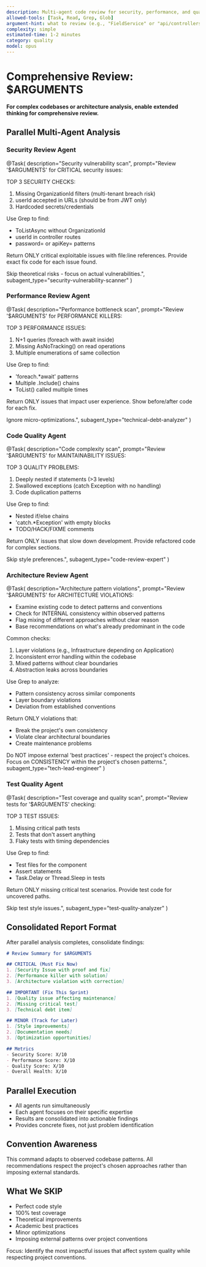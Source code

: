 ```yaml
---
description: Multi-agent code review for security, performance, and quality issues
allowed-tools: [Task, Read, Grep, Glob]
argument-hint: what to review (e.g., "FieldService" or "api/controllers")
complexity: simple
estimated-time: 1-2 minutes
category: quality
model: opus
---
```


# Comprehensive Review: $ARGUMENTS

**For complex codebases or architecture analysis, enable extended thinking for comprehensive review.**

## Parallel Multi-Agent Analysis

### Security Review Agent
@Task(
  description="Security vulnerability scan",
  prompt="Review '$ARGUMENTS' for CRITICAL security issues:
  
  TOP 3 SECURITY CHECKS:
  1. Missing OrganizationId filters (multi-tenant breach risk)
  2. userId accepted in URLs (should be from JWT only)
  3. Hardcoded secrets/credentials
  
  Use Grep to find:
  - ToListAsync without OrganizationId
  - userId in controller routes
  - password= or apiKey= patterns
  
  Return ONLY critical exploitable issues with file:line references.
  Provide exact fix code for each issue found.
  
  Skip theoretical risks - focus on actual vulnerabilities.",
  subagent_type="security-vulnerability-scanner"
)

### Performance Review Agent
@Task(
  description="Performance bottleneck scan",
  prompt="Review '$ARGUMENTS' for PERFORMANCE KILLERS:
  
  TOP 3 PERFORMANCE ISSUES:
  1. N+1 queries (foreach with await inside)
  2. Missing AsNoTracking() on read operations
  3. Multiple enumerations of same collection
  
  Use Grep to find:
  - 'foreach.*await' patterns
  - Multiple .Include() chains
  - ToList() called multiple times
  
  Return ONLY issues that impact user experience.
  Show before/after code for each fix.
  
  Ignore micro-optimizations.",
  subagent_type="technical-debt-analyzer"
)

### Code Quality Agent  
@Task(
  description="Code complexity scan",
  prompt="Review '$ARGUMENTS' for MAINTAINABILITY ISSUES:
  
  TOP 3 QUALITY PROBLEMS:
  1. Deeply nested if statements (>3 levels)
  2. Swallowed exceptions (catch Exception with no handling)
  3. Code duplication patterns
  
  Use Grep to find:
  - Nested if/else chains
  - 'catch.*Exception' with empty blocks
  - TODO/HACK/FIXME comments
  
  Return ONLY issues that slow down development.
  Provide refactored code for complex sections.
  
  Skip style preferences.",
  subagent_type="code-review-expert"
)

### Architecture Review Agent
@Task(
  description="Architecture pattern violations",
  prompt="Review '$ARGUMENTS' for ARCHITECTURE VIOLATIONS:

  - Examine existing code to detect patterns and conventions
  - Check for INTERNAL consistency within observed patterns
  - Flag mixing of different approaches without clear reason
  - Base recommendations on what's already predominant in the code

  Common checks:
  1. Layer violations (e.g., Infrastructure depending on Application)
  2. Inconsistent error handling within the codebase
  3. Mixed patterns without clear boundaries
  4. Abstraction leaks across boundaries

  Use Grep to analyze:
  - Pattern consistency across similar components
  - Layer boundary violations
  - Deviation from established conventions

  Return ONLY violations that:
  - Break the project's own consistency
  - Violate clear architectural boundaries
  - Create maintenance problems

  Do NOT impose external 'best practices' - respect the project's choices.
  Focus on CONSISTENCY within the project's chosen patterns.",
  subagent_type="tech-lead-engineer"
)

### Test Quality Agent
@Task(
  description="Test coverage and quality scan",
  prompt="Review tests for '$ARGUMENTS' checking:
  
  TOP 3 TEST ISSUES:
  1. Missing critical path tests
  2. Tests that don't assert anything
  3. Flaky tests with timing dependencies
  
  Use Grep to find:
  - Test files for the component
  - Assert statements
  - Task.Delay or Thread.Sleep in tests
  
  Return ONLY missing critical test scenarios.
  Provide test code for uncovered paths.
  
  Skip test style issues.",
  subagent_type="test-quality-analyzer"
)

## Consolidated Report Format

After parallel analysis completes, consolidate findings:

```markdown
# Review Summary for $ARGUMENTS

## CRITICAL (Must Fix Now)
1. [Security Issue with proof and fix]
2. [Performance killer with solution]
3. [Architecture violation with correction]

## IMPORTANT (Fix This Sprint)  
1. [Quality issue affecting maintenance]
2. [Missing critical test]
3. [Technical debt item]

## MINOR (Track for Later)
1. [Style improvements]
2. [Documentation needs]
3. [Optimization opportunities]

## Metrics
- Security Score: X/10
- Performance Score: X/10
- Quality Score: X/10
- Overall Health: X/10
```

## Parallel Execution
- All agents run simultaneously
- Each agent focuses on their specific expertise
- Results are consolidated into actionable findings
- Provides concrete fixes, not just problem identification

## Convention Awareness

This command adapts to observed codebase patterns. All recommendations respect the project's chosen approaches rather than imposing external standards.

## What We SKIP
- Perfect code style
- 100% test coverage
- Theoretical improvements
- Academic best practices
- Minor optimizations
- Imposing external patterns over project conventions

Focus: Identify the most impactful issues that affect system quality while respecting project conventions.